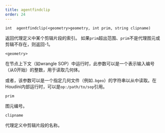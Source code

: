 ```yaml
---
title: agentfindclip
order: 24
---
```

`int  agentfindclip(<geometry>geometry, int prim, string clipname)`

返回代理定义中某个剪辑片段的索引。
如果`prim`超出范围、`prim`不是代理图元或剪辑不存在，则返回-1。

`<geometry>`

在节点上下文（如wrangle SOP）中运行时，此参数可以是一个表示输入编号（从0开始）的整数，用于读取几何体。

或者，该参数可以是一个指定几何文件（例如`.bgeo`）的字符串以从中读取。在Houdini内部运行时，可以是`op:/path/to/sop`引用。

`prim`

图元编号。

`clipname`

代理定义中剪辑片段的名称。